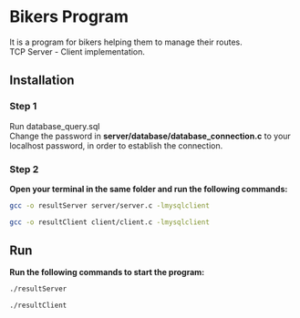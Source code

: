 # Bikers Program

It is a program for bikers helping them to manage their routes.  
TCP Server - Client implementation.

## Installation

### Step 1

Run database_query.sql  
Change the password in **server/database/database_connection.c** to your localhost password, in order to establish the connection.

### Step 2

**Open your terminal in the same folder and run the following commands:**

```bash
gcc -o resultServer server/server.c -lmysqlclient
```
```bash
gcc -o resultClient client/client.c -lmysqlclient
```
## Run

**Run the following commands to start the program:**

```bash
./resultServer
```
```bash
./resultClient
```

